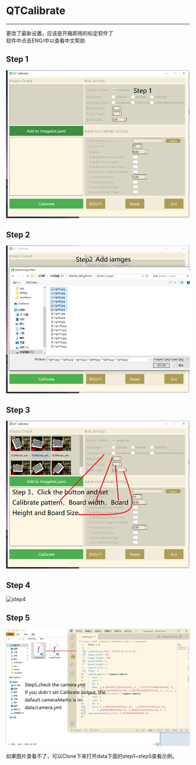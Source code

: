 # QTCalibrate

---
更改了最新设置，应该是开箱即用的标定软件了  
软件中点击ENG/中以查看中文帮助

## Step 1

![step1](https://raw.githubusercontent.com/parker-int64/QTCalibrate/master/data/step1.png)

## Step 2

![step2](https://raw.githubusercontent.com/parker-int64/QTCalibrate/master/data/step2.png)

## Step 3

![step3](https://raw.githubusercontent.com/parker-int64/QTCalibrate/master/data/step3.png)

## Step 4

![step4](https://raw.githubusercontent.com/parker-int64//master/data/step4.png)

## Step 5

![step5](https://raw.githubusercontent.com/parker-int64/QTCalibrate/master/data/step5.png)

如果图片查看不了，可以Clone下来打开data下面的step1~step5查看示例。
